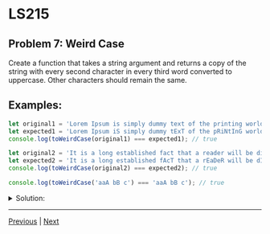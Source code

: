 # LS215
## Problem 7: Weird Case

Create a function that takes a string argument and returns a copy of the string with every second character in every third word converted to uppercase. Other characters should remain the same.

## Examples:

```javascript
let original1 = 'Lorem Ipsum is simply dummy text of the printing world';
let expected1 = 'Lorem Ipsum iS simply dummy tExT of the pRiNtInG world';
console.log(toWeirdCase(original1) === expected1); // true

let original2 = 'It is a long established fact that a reader will be distracted';
let expected2 = 'It is a long established fAcT that a rEaDeR will be dIsTrAcTeD';
console.log(toWeirdCase(original2) === expected2); // true

console.log(toWeirdCase('aaA bB c') === 'aaA bB c'); // true
```

<details>
<summary>Solution:</summary>

```javascript
function toWeirdCase(sentence) {
  return sentence.split(' ').map((word, wordIndex) => {
    if ((wordIndex + 1) % 3 === 0) {
      return word.split('').map((char, charIndex) => {
        if ((charIndex + 1) % 2 === 0) {
          return char.toUpperCase();
        } else {
          return char;
        }
      }).join('');
    } else {
      return word;
    }
  }).join(' ');
}
```

</details>

---

[Previous](06.md) | [Next](08.md)